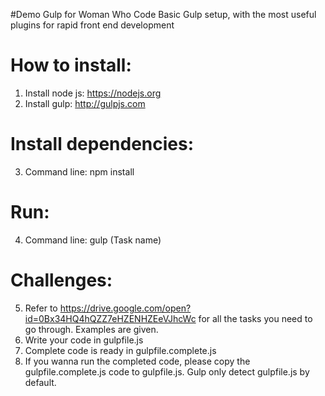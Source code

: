 #Demo Gulp for Woman Who Code
Basic Gulp setup, with the most useful plugins for rapid front end development

How to install:
=======
1. Install node js: https://nodejs.org
2. Install gulp: http://gulpjs.com

Install dependencies:
=======
3. Command line: npm install

Run:
=======
4. Command line: gulp (Task name)


Challenges:
=======
5. Refer to https://drive.google.com/open?id=0Bx34HQ4hQZZ7eHZENHZEeVJhcWc for all the tasks you need to go through. Examples are given.
6. Write your code in gulpfile.js
6. Complete code is ready in gulpfile.complete.js
7. If you wanna run the completed code, please copy the gulpfile.complete.js code to gulpfile.js. Gulp only detect gulpfile.js by default.
